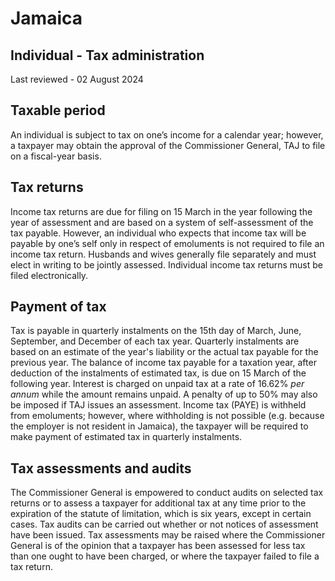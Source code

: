 # Jamaica
## Individual - Tax administration
Last reviewed - 02 August 2024
## Taxable period
An individual is subject to tax on one’s income for a calendar year; however, a taxpayer may obtain the approval of the Commissioner General, TAJ to file on a fiscal-year basis.
## Tax returns
Income tax returns are due for filing on 15 March in the year following the year of assessment and are based on a system of self-assessment of the tax payable. However, an individual who expects that income tax will be payable by one’s self only in respect of emoluments is not required to file an income tax return.
Husbands and wives generally file separately and must elect in writing to be jointly assessed.
Individual income tax returns must be filed electronically.
## Payment of tax
Tax is payable in quarterly instalments on the 15th day of March, June, September, and December of each tax year. Quarterly instalments are based on an estimate of the year's liability or the actual tax payable for the previous year. The balance of income tax payable for a taxation year, after deduction of the instalments of estimated tax, is due on 15 March of the following year. Interest is charged on unpaid tax at a rate of 16.62% _per annum_ while the amount remains unpaid. A penalty of up to 50% may also be imposed if TAJ issues an assessment.
Income tax (PAYE) is withheld from emoluments; however, where withholding is not possible (e.g. because the employer is not resident in Jamaica), the taxpayer will be required to make payment of estimated tax in quarterly instalments.
## Tax assessments and audits
The Commissioner General is empowered to conduct audits on selected tax returns or to assess a taxpayer for additional tax at any time prior to the expiration of the statute of limitation, which is six years, except in certain cases. Tax audits can be carried out whether or not notices of assessment have been issued. Tax assessments may be raised where the Commissioner General is of the opinion that a taxpayer has been assessed for less tax than one ought to have been charged, or where the taxpayer failed to file a tax return.
